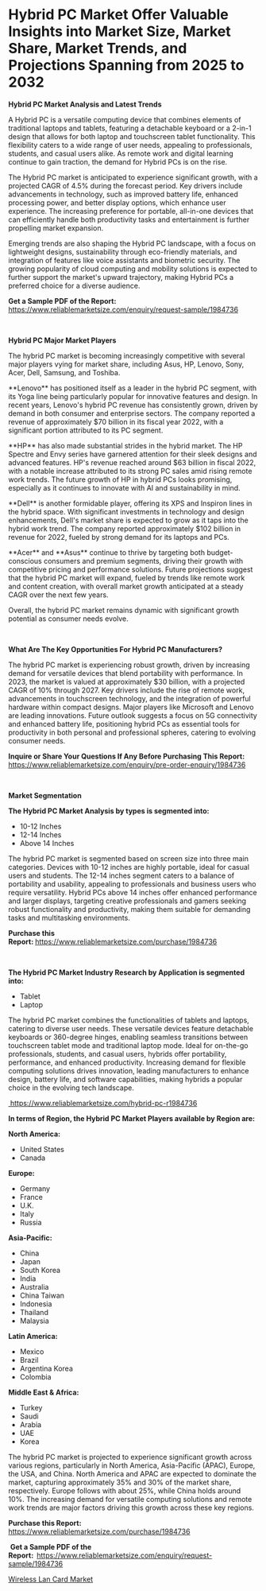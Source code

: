 <p><h1>Hybrid PC Market Offer Valuable Insights into Market Size, Market Share, Market Trends, and Projections Spanning from 2025 to 2032</h1></p><p><strong>Hybrid PC Market Analysis and Latest Trends</strong></p>
<p><p>A Hybrid PC is a versatile computing device that combines elements of traditional laptops and tablets, featuring a detachable keyboard or a 2-in-1 design that allows for both laptop and touchscreen tablet functionality. This flexibility caters to a wide range of user needs, appealing to professionals, students, and casual users alike. As remote work and digital learning continue to gain traction, the demand for Hybrid PCs is on the rise.</p><p>The Hybrid PC market is anticipated to experience significant growth, with a projected CAGR of 4.5% during the forecast period. Key drivers include advancements in technology, such as improved battery life, enhanced processing power, and better display options, which enhance user experience. The increasing preference for portable, all-in-one devices that can efficiently handle both productivity tasks and entertainment is further propelling market expansion. </p><p>Emerging trends are also shaping the Hybrid PC landscape, with a focus on lightweight designs, sustainability through eco-friendly materials, and integration of features like voice assistants and biometric security. The growing popularity of cloud computing and mobility solutions is expected to further support the market's upward trajectory, making Hybrid PCs a preferred choice for a diverse audience.</p></p>
<p><strong>Get a Sample PDF of the Report:&nbsp;</strong> <a href="https://www.reliablemarketsize.com/enquiry/request-sample/1984736?utm_campaign=3544&utm_medium=2&utm_source=Github&utm_content=ia&utm_term=06042025&utm_id=hybrid-pc">https://www.reliablemarketsize.com/enquiry/request-sample/1984736</a></p>
<p>&nbsp;</p>
<p><strong>Hybrid PC Major Market Players</strong></p>
<p><p>The hybrid PC market is becoming increasingly competitive with several major players vying for market share, including Asus, HP, Lenovo, Sony, Acer, Dell, Samsung, and Toshiba. </p><p>**Lenovo** has positioned itself as a leader in the hybrid PC segment, with its Yoga line being particularly popular for innovative features and design. In recent years, Lenovo's hybrid PC revenue has consistently grown, driven by demand in both consumer and enterprise sectors. The company reported a revenue of approximately $70 billion in its fiscal year 2022, with a significant portion attributed to its PC segment.</p><p>**HP** has also made substantial strides in the hybrid market. The HP Spectre and Envy series have garnered attention for their sleek designs and advanced features. HP's revenue reached around $63 billion in fiscal 2022, with a notable increase attributed to its strong PC sales amid rising remote work trends. The future growth of HP in hybrid PCs looks promising, especially as it continues to innovate with AI and sustainability in mind.</p><p>**Dell** is another formidable player, offering its XPS and Inspiron lines in the hybrid space. With significant investments in technology and design enhancements, Dell's market share is expected to grow as it taps into the hybrid work trend. The company reported approximately $102 billion in revenue for 2022, fueled by strong demand for its laptops and PCs.</p><p>**Acer** and **Asus** continue to thrive by targeting both budget-conscious consumers and premium segments, driving their growth with competitive pricing and performance solutions. Future projections suggest that the hybrid PC market will expand, fueled by trends like remote work and content creation, with overall market growth anticipated at a steady CAGR over the next few years.</p><p>Overall, the hybrid PC market remains dynamic with significant growth potential as consumer needs evolve.</p></p>
<p>&nbsp;</p>
<p><strong>What Are The Key Opportunities For Hybrid PC Manufacturers?</strong></p>
<p><p>The hybrid PC market is experiencing robust growth, driven by increasing demand for versatile devices that blend portability with performance. In 2023, the market is valued at approximately $30 billion, with a projected CAGR of 10% through 2027. Key drivers include the rise of remote work, advancements in touchscreen technology, and the integration of powerful hardware within compact designs. Major players like Microsoft and Lenovo are leading innovations. Future outlook suggests a focus on 5G connectivity and enhanced battery life, positioning hybrid PCs as essential tools for productivity in both personal and professional spheres, catering to evolving consumer needs.</p></p>
<p><strong>Inquire or Share Your Questions If Any Before Purchasing This Report:</strong> <a href="https://www.reliablemarketsize.com/enquiry/pre-order-enquiry/1984736?utm_campaign=3544&utm_medium=2&utm_source=Github&utm_content=ia&utm_term=06042025&utm_id=hybrid-pc">https://www.reliablemarketsize.com/enquiry/pre-order-enquiry/1984736</a></p>
<p>&nbsp;</p>
<p><strong>Market Segmentation</strong></p>
<p><strong>The Hybrid PC Market Analysis by types is segmented into:</strong></p>
<p><ul><li>10-12 Inches</li><li>12-14 Inches</li><li>Above 14 Inches</li></ul></p>
<p><p>The hybrid PC market is segmented based on screen size into three main categories. Devices with 10-12 inches are highly portable, ideal for casual users and students. The 12-14 inches segment caters to a balance of portability and usability, appealing to professionals and business users who require versatility. Hybrid PCs above 14 inches offer enhanced performance and larger displays, targeting creative professionals and gamers seeking robust functionality and productivity, making them suitable for demanding tasks and multitasking environments.</p></p>
<p><strong>Purchase this Report:&nbsp;</strong><a href="https://www.reliablemarketsize.com/purchase/1984736?utm_campaign=3544&utm_medium=2&utm_source=Github&utm_content=ia&utm_term=06042025&utm_id=hybrid-pc">https://www.reliablemarketsize.com/purchase/1984736</a></p>
<p>&nbsp;</p>
<p><strong>The Hybrid PC Market Industry Research by Application is segmented into:</strong></p>
<p><ul><li>Tablet</li><li>Laptop</li></ul></p>
<p><p>The hybrid PC market combines the functionalities of tablets and laptops, catering to diverse user needs. These versatile devices feature detachable keyboards or 360-degree hinges, enabling seamless transitions between touchscreen tablet mode and traditional laptop mode. Ideal for on-the-go professionals, students, and casual users, hybrids offer portability, performance, and enhanced productivity. Increasing demand for flexible computing solutions drives innovation, leading manufacturers to enhance design, battery life, and software capabilities, making hybrids a popular choice in the evolving tech landscape.</p></p>
<p><a href="https://www.reliablemarketsize.com/hybrid-pc-r1984736?utm_campaign=3544&utm_medium=2&utm_source=Github&utm_content=ia&utm_term=06042025&utm_id=hybrid-pc">&nbsp;https://www.reliablemarketsize.com/hybrid-pc-r1984736</a></p>
<p><strong>In terms of Region, the Hybrid PC Market Players available by Region are:</strong></p>
<p>
    <p> <strong> North America: </strong>
        <ul>
            <li>United States</li>
            <li>Canada</li>
        </ul>
        </p> 
    <p> <strong> Europe: </strong>
        <ul>
            <li>Germany</li>
            <li>France</li>
            <li>U.K.</li>
            <li>Italy</li>
            <li>Russia</li>
        </ul>
        </p> 
    <p> <strong> Asia-Pacific: </strong>
        <ul>
            <li>China</li>
            <li>Japan</li>
            <li>South Korea</li>
            <li>India</li>
            <li>Australia</li>
            <li>China Taiwan</li>
            <li>Indonesia</li>
            <li>Thailand</li>
            <li>Malaysia</li>
        </ul>
        </p> 
    <p> <strong> Latin America: </strong>
        <ul>
            <li>Mexico</li>
            <li>Brazil</li>
            <li>Argentina Korea</li>
            <li>Colombia</li>
        </ul>
        </p> 
    <p> <strong> Middle East & Africa: </strong>
        <ul>
            <li>Turkey</li>
            <li>Saudi</li>
            <li>Arabia</li>
            <li>UAE</li>
            <li>Korea</li>
        </ul>
    </p>
    </p>
<p><p>The hybrid PC market is projected to experience significant growth across various regions, particularly in North America, Asia-Pacific (APAC), Europe, the USA, and China. North America and APAC are expected to dominate the market, capturing approximately 35% and 30% of the market share, respectively. Europe follows with about 25%, while China holds around 10%. The increasing demand for versatile computing solutions and remote work trends are major factors driving this growth across these key regions.</p></p>
<p><strong>Purchase this Report: </strong><a href="https://www.reliablemarketsize.com/purchase/1984736?utm_campaign=3544&utm_medium=2&utm_source=Github&utm_content=ia&utm_term=06042025&utm_id=hybrid-pc">https://www.reliablemarketsize.com/purchase/1984736</a></p>
<p>&nbsp;<strong>Get a Sample PDF of the Report:&nbsp;&nbsp;</strong><a href="https://www.reliablemarketsize.com/enquiry/request-sample/1984736?utm_campaign=3544&utm_medium=2&utm_source=Github&utm_content=ia&utm_term=06042025&utm_id=hybrid-pc">https://www.reliablemarketsize.com/enquiry/request-sample/1984736</a></p>
<p><strong></strong></p>
<p><p><a href="https://github.com/lanuskarnajc/Market-Research-Report-List-1/blob/main/wireless-lan-card-market.md?utm_campaign=3544&utm_medium=2&utm_source=Github&utm_content=ia&utm_term=06042025&utm_id=hybrid-pc">Wireless Lan Card Market</a></p></p>